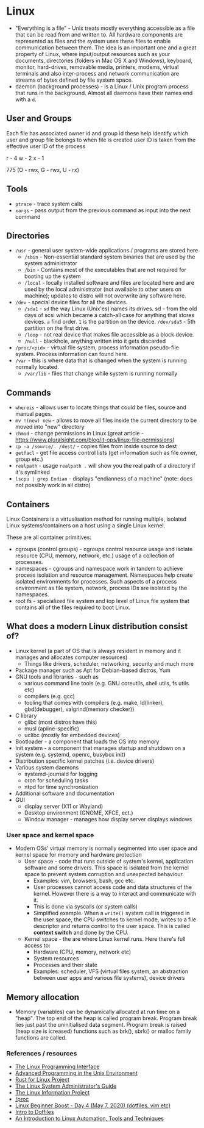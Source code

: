# Linux

- "Everything is a file" - Unix treats mostly everything accessible as a file
  that can be read from and written to. All hardware components are represented
  as files and the system uses these files to enable communication between them.
  The idea is an important one and a great property of Linux, where input/output
  resources such as your documents, directories (folders in Mac OS X and
  Windows), keyboard, monitor, hard-drives, removable media, printers, modems,
  virtual terminals and also inter-process and network communication are streams
  of bytes defined by file system space.
- daemon (background processes) - is a Linux / Unix program process that runs in
  the background. Almost all daemons have their names end with a `d`.

## User and Groups

Each file has associated owner id and group id these help identify which user
and group file belongs to when file is created user ID is taken from the
effective user ID of the process

r - 4 w - 2 x - 1

775 (O - rwx, G - rwx, U - rx)

## Tools

- `ptrace` - trace system calls
- `xargs` - pass output from the previous command as input into the next
    command 

## Directories

- `/usr` - general user system-wide applications / programs are stored here
  - `/sbin` - Non-essential standard system binaries that are used by the system
    administrator
  - `/bin` - Contains most of the executables that are not required for booting
    up the system
  - `/local` - locally installed software and files are located here and are
    used by the local administrator (not available to other users on machine);
    updates to distro will not overwrite any software here. 
- `/dev` - special device files for all the devices. 
  - `/sda1` - `sd` the  way Linux (Unix'es) names its drives. sd - from the old
    days of scsi which became a catch-all case for anything that stores devices.
    `a` find order. `1` is the partition on the device. `/dev/sda5` - 5th
    partition on the first drive.
  - `/loop` - not real device that makes file accessible as a block device.
  - `/null` - blackhole, anything written into it gets discarded
- `/proc/<pid>` - virtual file system, process information pseudo-file system.
  Process information can found here.
- `/var` - this is where data that is changed when the system is running
  normally located.
  - `/var/lib` - files that change while system is running normally

## Commands

- `whereis` - allows user to locate things that could be files, source and
  manual pages.
- `mv !(new) new` - allows to move all files inside the current directory to be
  moved into "new" directory
- `chmod` - change permissions in Linux (great article -
  https://www.pluralsight.com/blog/it-ops/linux-file-permissions)
- `cp -a /source/. /dest/` - copies files from inside source to dest
- `getfacl` - get file access control lists (get information such as file owner,
  group etc.)
- `realpath` - usage `realpath .` will show you the real path of a directory if
  it's symlinked
- `lscpu | grep Endian` - displays "endianness of a machine" (note: does not
  possibly work in all distro)

## Containers

Linux Containers is a virtualisation method for running multiple, isolated Linux systems/containers on a host using a single Linux kernel. 

These are all container primitives:

- cgroups (control groups) - cgroups control resource usage and isolate resource (CPU, memory, network, etc.) usage of a collection of processes.
- namespaces - cgroups and namespace work in tandem to achieve process isolation and resource management. Namespaces help create isolated environments for processes. Such aspects of a process environment as file system, network, process IDs are isolated by the namespaces.
- root fs - specialized file system and top level of Linux file system that contains all of the files required to boot Linux.

## What does a modern Linux distribution consist of?                                                                                                               

- Linux kernel (a part of OS that is always resident in memory and it manages and allocates computer resources)
  - Things like drivers, scheduler, networking, security and much more
- Package manager such as Apt for Debian-based distros, Yum
- GNU tools and libraries - such as
  - various command line tools (e.g. GNU coreutils, shell utils, fs utils etc)
  - compilers (e.g. gcc)
  - tooling that comes with compilers (e.g.  make, ld(linker), gbd(debugger), valgrind(memory checker))
- C library
  - glibc (most distros have this)
  - musl (apline-specific)
  - uclibc (mostly for embedded devices)
- Bootloader - a component that loads the OS into memory
- Init system - a component that manages startup and shutdown on a system (e.g. systemd, openrc, busybox init)
- Distribution specific kernel patches (i.e. device drivers)
- Various system daemons
  - systemd-journald for logging
  - cron for scheduling tasks
  - ntpd for time synchronization
- Additional software and documentation
- GUI
  - display server (X11 or Wayland)
  - Desktop environment (GNOME, XFCE, ect.)
  - Window manager - manages how display server displays windows
                                                                                   
### User space and kernel space                                                   
                                                                                   
- Modern OSs' virtual memory is normally segmented into user space and kernel space for memory and hardware protection                                       
  - User space - code that runs outside of system's kernel, application software and some drivers. This space is isolated from the kernel space to prevent system corruption and unexpected behaviour.
    - Examples: vim, browsers, bash, gcc etc.
    - User processes cannot access code and data structures of the kernel. However there is a way to interact and communicate with it.
    - This is done via syscalls (or system calls)
    - Simplified example. When a `write()` system call is triggered in the user space, the CPU switches to kernel mode, writes to a file descriptor and returns control to the user space. This is called **context switch** and done by the CPU.
  - Kernel space - the are where Linux kernel runs. Here there's full access to:
    - Hardware (CPU, memory, network etc)
    - System resources
    - Processes and their state
    - Examples: scheduler, VFS (virtual files system, an abstraction between user apps and various file systems), device drivers

## Memory allocation

- Memory (variables) can be dynamically allocated at run time on a "heap". The
  top end of the heap is called program break. Program break lies just past the 
  uninitialised data segment. Program break is raised (heap size is
  icreased) functions such as brk(), sbrk() or malloc family functions are called. 

### References / resources

- [The Linux Programming Interface](https://man7.org/tlpi/)
- [Advanced Programming in the Unix Environment](https://en.wikipedia.org/wiki/Advanced_Programming_in_the_Unix_Environment)
- [Rust for Linux Project](https://rust-for-linux.com/)
- [The Linux System Administrator's Guide](https://tldp.org/LDP/sag/html/)
- [The Linux Information Project](http://www.linfo.org/usr_bin.html)
- [/proc](https://tldp.org/LDP/Linux-Filesystem-Hierarchy/html/proc.html)
- [Linux Beginner Boost - Day 4 (May 7, 2020) (dotfiles, vim etc)](https://www.youtube.com/watch?v=xuBiLyCcTzM&list=PLrK9UeDMcQLrO5fwV5smfNvau0PAP16-I&index=4)
- [Intro to Dotfiles](https://thoughtbot.com/upcase/videos/intro-to-dotfiles)
- [An Introduction to Linux Automation, Tools and Techniques](https://linuxconfig.org/an-introduction-to-linux-automation-tools-and-techniques)
